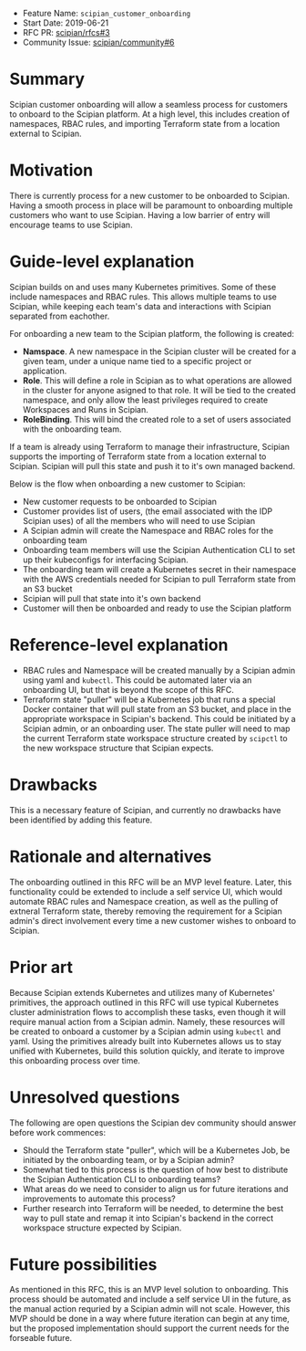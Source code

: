 - Feature Name: `scipian_customer_onboarding`
- Start Date: 2019-06-21
- RFC PR: [scipian/rfcs#3](https://github.com/scipian/rfcs/pull/3)
- Community Issue: [scipian/community#6](https://github.com/scipian/community/issues/6)

# Summary
[summary]: #summary

Scipian customer onboarding will allow a seamless process for customers to
onboard to the Scipian platform. At a high level, this includes creation of
namespaces, RBAC rules, and importing Terraform state from a location external
to Scipian.

# Motivation
[motivation]: #motivation

There is currently process for a new customer to be onboarded to Scipian. Having
a smooth process in place will be paramount to onboarding multiple customers
who want to use Scipian. Having a low barrier of entry will encourage
teams to use Scipian.

# Guide-level explanation
[guide-level-explanation]: #guide-level-explanation

Scipian builds on and uses many Kubernetes primitives. Some of these include 
namespaces and RBAC rules. This allows multiple teams to use Scipian, while 
keeping each team's data and interactions with Scipian separated from eachother.

For onboarding a new team to the Scipian platform, the following is created:

- **Namspace**. A new namespace in the Scipian cluster will be created for a
given team, under a unique name tied to a specific project or application.
- **Role**. This will define a role in Scipian as to what operations are allowed 
in the cluster for anyone asigned to that role. It will be tied to the created 
namespace, and only allow the least privileges required to create Workspaces and 
Runs in Scipian.
- **RoleBinding**. This will bind the created role to a set of users associated 
with the onboarding team.

If a team is already using Terraform to manage their infrastructure, Scipian
supports the importing of Terraform state from a location external to Scipian.
Scipian will pull this state and push it to it's own managed backend.

Below is the flow when onboarding a new customer to Scipian:

- New customer requests to be onboarded to Scipian
- Customer provides list of users, (the email associated with the IDP Scipian 
uses) of all the members who will need to use Scipian
- A Scipian admin will create the Namespace and RBAC roles for the onboarding 
team
- Onboarding team members will use the Scipian Authentication CLI to set up 
their kubeconfigs for interfacing Scipian.
- The onboarding team will create a Kubernetes secret in their namespace with 
the AWS credentials needed for Scipian to pull Terraform state from an S3 bucket
- Scipian will pull that state into it's own backend
- Customer will then be onboarded and ready to use the Scipian platform

# Reference-level explanation
[reference-level-explanation]: #reference-level-explanation

- RBAC rules and Namespace will be created manually by a Scipian admin using
yaml and `kubectl`. This could be automated later via an onboarding UI, but that
is beyond the scope of this RFC.
- Terraform state "puller" will be a Kubernetes job that runs a 
special Docker container that will pull state from an S3 bucket,
and place in the appropriate workspace in Scipian's backend. This could be
initiated by a Scipian admin, or an onboarding user. The state puller will need
to map the current Terraform state workspace structure created by `scipctl` to 
the new workspace structure that Scipian expects.

# Drawbacks
[drawbacks]: #drawbacks

This is a necessary feature of Scipian, and currently no drawbacks have been
identified by adding this feature.

# Rationale and alternatives
[rationale-and-alternatives]: #rationale-and-alternatives

The onboarding outlined in this RFC will be an MVP level feature. Later, this
functionality could be extended to include a self service UI, which would
automate RBAC rules and Namespace creation, as well as the pulling of extneral
Terraform state, thereby removing the requirement for a Scipian admin's direct
involvement every time a new customer wishes to onboard to Scipian.

# Prior art
[prior-art]: #prior-art

Because Scipian extends Kubernetes and utilizes many of Kubernetes' primitives,
the approach outlined in this RFC will use typical Kubernetes cluster
administration flows to accomplish these tasks, even though it will require
manual action from a Scipian admin. Namely, these resources will be created to
onboard a customer by a Scipian admin using `kubectl` and yaml. Using the 
primitives already built into Kubernetes allows us to stay unified with 
Kubernetes, build this solution quickly, and iterate to improve this onboarding 
process over time.

# Unresolved questions
[unresolved-questions]: #unresolved-questions

The following are open questions the Scipian dev community should answer before
work commences:

- Should the Terraform state "puller", which will be a Kubernetes Job, be
initiated by the onboarding team, or by a Scipian admin?
- Somewhat tied to this process is the question of how best to distribute the 
Scipian Authentication CLI to onboarding teams?
- What areas do we need to consider to align us for future iterations and
improvements to automate this process?
- Further research into Terraform will be needed, to determine the best way
to pull state and remap it into Scipian's backend in the correct workspace
structure expected by Scipian.

# Future possibilities
[future-possibilities]: #future-possibilities

As mentioned in this RFC, this is an MVP level solution to onboarding. This
process should be automated and include a self service UI in the future, as
the manual action requried by a Scipian admin will not scale. However, this MVP
should be done in a way where future iteration can begin at any time, but the
proposed implementation should support the current needs for the forseable 
future.
